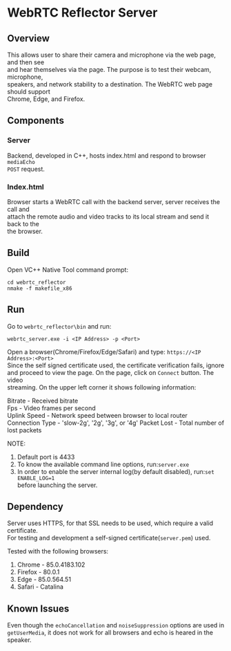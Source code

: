 WebRTC Reflector Server
===========
## Overview

This allows user to share their camera and microphone via the web page, and then see  
and hear themselves via the page. The purpose is to test their webcam, microphone,  
speakers, and network stability to a destination. The WebRTC web page should support  
Chrome, Edge, and Firefox.  

## Components
### Server
Backend, developed in C++, hosts index.html and respond to browser ```mediaEcho```  
```POST``` request.  
### Index.html
Browser starts a WebRTC call with the backend server, server receives the call and  
attach the remote audio and video tracks to its local stream and send it back to the  
the browser.  

## Build
Open VC++ Native Tool command prompt:  
```
cd webrtc_reflector
nmake -f makefile_x86
```

## Run
Go to ```webrtc_reflector\bin``` and run:   
```
webrtc_server.exe -i <IP Address> -p <Port>
```
Open a browser(Chrome/Firefox/Edge/Safari) and type: ```https://<IP Address>:<Port>```  
Since the self signed certificate used, the certificate verification fails, ignore  
and proceed to view the page. On the page, click on ```Connect``` button. The video  
streaming. On the upper left corner it shows following information:  
    
Bitrate - Received bitrate  
Fps - Video frames per second  
Uplink Speed - Network speed between browser to local router  
Connection Type - 'slow-2g', '2g', '3g', or '4g' 
Packet Lost - Total number of lost packets       

NOTE:  
1. Default port is 4433  
2. To know the available command line options, run:```server.exe```  
3. In order to enable the server internal log(by default disabled), run:```set ENABLE_LOG=1```  
before launching the server.     

## Dependency
Server uses HTTPS, for that SSL needs to be used, which require a valid certificate.  
For testing and development a self-signed certificate(```server.pem```) used.  
  
Tested with the following browsers:  
1. Chrome - 85.0.4183.102  
2. Firefox - 80.0.1  
3. Edge - 85.0.564.51 
4. Safari - Catalina 

## Known Issues
Even though the ```echoCancellation``` and ```noiseSuppression``` options are used in  
```getUserMedia```, it does not work for all browsers and echo is heared in the speaker.    
 
